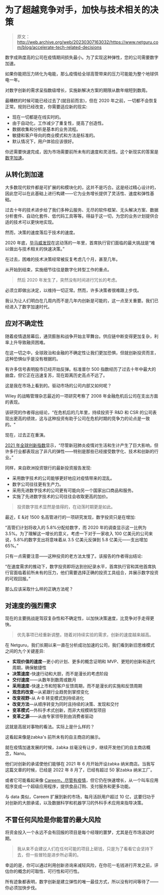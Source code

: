 # 为了超越竞争对手，加快与技术相关的决策

> 原文：<http://web.archive.org/web/20230307163032/https://www.netguru.com/blog/accelerate-tech-related-decisions>

 数字成熟度高的公司在疫情期间损失最小。为了实现这种弹性，您的公司需要数字加速。

如果你能把压力转化为电能，那么疫情给全球高管带来的压力可能能为整个地球供电一年。

对数字创新的需求呈指数级增长，实施新解决方案的期限从数年缩短到数周。

最糟糕的时候可能已经过去了(就目前而言)，但在 2020 年之前，一切都不会恢复正常。规则已经改变，你需要适应新的现实:

*   现在一切都是在线实时的。
*   由于自动化，工作减少了重复性，提高了创造性。
*   数据收集和分析是基本的业务流程。
*   敏捷和客户导向的商业模式和方法是标准的。
*   默认情况下，用户体验应该很好。

你还需要快速完成，因为市场需要前所未有的速度和灵活性。这个新现实的答案是[数字加速](http://web.archive.org/web/20221006000424/https://www.netguru.com/blog/welcome-to-digital-acceleration)。

## 从转化到加速

大多数现代软件都是可扩展的和模块化的，这并不是巧合。这是经过精心设计的，因此您可以在此基础上进行构建——它为业务增长提供了灵活性、速度和弹性基础。

过去十年的技术进步给了我们多种云服务、无尽的软件框架、无头解决方案、数据分析套件、自动化套件、低代码工具等等。得益于这一切，为您的业务计划提供合适的技术可以更快地实现。

然而，决策的速度落后于技术的速度。

2020 年底，[毕马威发现](http://web.archive.org/web/20221006000424/https://home.kpmg/us/en/home/insights/2020/09/digital-acceleration.html)在这动荡的一年里，首席执行官们面临的最大挑战是“难以做出与技术相关的快速决策。”

在过去，困难的技术决策经常被反复考虑几个月，甚至几年。

从开始到结束，实施细节往往是数字化转型工作的重点。

> 然后 2020 年发生了，突然没有时间进行冗长的考虑。

必须立即做出决定，以维持一切正常。然而，许多决策者很难跟上步伐。

我认为让人们明白在几周内而不是几年内创新是可能的，这一点至关重要。我们已经进入了数字加速时代。

## 应对不确定性

随着疫情退居幕后，通货膨胀和战争开始主宰舞台。供应链中断变得更加复杂，利率上升导致融资困难。

在这一切之中，全球政治和金融的不确定性让我们更加恐惧，但就创新投资而言，这种恐惧似乎是没有根据的。

有许多信号表明股市已经开始反弹。标准普尔 500 指数经历了过去十年中最大的崩盘，但它正在迅速复苏，现在距离历史高点不远了。

这是我在市场上看到的。驱动市场的公司内部又如何呢？

Wiley 的战略管理杂志最近的一项研究考察了 2008 年金融危机后公司在支出方面的表现。

该研究的作者得出结论，“在危机后的几年里，持续投资于 R&D 和 CSR 的公司表现出更高的绩效，这与这种投资有助于公司在危机时期的竞争力的论点是一致的。"

现在，过去正在重演。

[2021 年全球创新指数](http://web.archive.org/web/20221006000424/https://www.wipo.int/pressroom/en/articles/2021/article_0008.html)显示，“尽管新冠肺炎疫情对生活和生计产生了巨大影响，但许多行业都表现出了非凡的弹性——特别是那些已经接受数字化、技术和创新的行业。”

同样，来自欧洲投资银行的最新投资报告发现:

*   采用数字技术的公司能够更好地应对疫情带来的混乱。
*   数字公司往往更有生产力。
*   采用先进数字技术的公司更有可能向另一个国家出口商品和服务。
*   实施了先进数字技术的公司往往会收取更高的加价。

> 投资数字技术显然是值得的，在动荡时期更是如此。

最近，E &对 1500 名高管进行的一项研究发现，数字投资只是在增加:

“高管们计划将收入的 5.8%分配给数字，而 2020 年的调查显示这一比例为 3.5%。为了理解这一增长的意义，考虑一下对于一家收入 100 亿美元的公司来说，5.8%的数字支出将意味着从 3.5 亿美元反弹到 5.8 亿美元——支出增加 65%。”

只有一点需要注意——这种投资的老方法太慢了。该报告的作者得出结论:

“在速度需求的推动下，数字投资即将达到创纪录水平，首席执行官和其他首席执行官面临着前所未有的压力，他们需要选择正确的投资工具组合，并展示数字投资的可观回报。”

那么应该采取什么样的正确方法呢？

## 对速度的强烈需求

现在的主要挑战是驾驭复杂性和不确定性，以加快决策速度，比竞争对手走得更快。

> 优先事项已经重新调整。随着对持续实验的需求，创新的速度越来越高。

在 Netguru，我们长期以来一直在分析成功加速的公司，我们看到新旧思维模式之间的九个关键差异:

*   **实现价值的速度**—更小的计划、更多的概念证明和 MVP、更短的创新和迭代周期，确保敏捷性
*   **决策速度**–快速行动和大胆，而不是漫长的考虑阶段
*   **交付速度**——从数年到数周或数月
*   **采用速度**–快速上市和短客户反馈周期，而不是漫长的实施和反馈周期
*   **观念的改变**—从紧跟行业趋势到掌控变化
*   **改变视野**–从 A-B 转变模式到持续进化
*   **改变方法**—从顺序转变为同时且持续的决策、发现和交付
*   **变革模式**—外科手术式创新，而非大规模转型项目
*   **变革之源**——从由专家领导到由消费者驱动

这就是高层对事物的看法。实际上是什么样的？

这看起来像是żabka's 前所未有的自主商店的展示。

就在疫情加速发展的时候，żabka 丝毫没有让步，继续开发他们的自主商店概念，Nano。

他们对创新的承诺使他们能够在 2021 年 6 月开始开设żabka 纳米商店。当我写这篇文章的时候，已经是 2022 年 8 月了，已经有超过 50 家żabka 纳米工厂。

或者它可能看起来像 [Careem，尽管有疫情](http://web.archive.org/web/20221006000424/https://www.netguru.com/blog/digital-acceleration-careem)，但它仍在快速增长，从一个叫车应用程序变成一个超级应用程序，提供食品订购、支付服务和更多功能。

与 data 类似，Careem 扩展到新的市场，每月活跃用户超过 10 亿，这要归功于对创新的大胆承诺，以及数据科学和机器学习的外科手术应用来指导决策。

## 不冒任何风险是你能冒的最大风险

将资金投入一个永远不会有回报的项目是每个经理的噩梦，尤其是在市场波动时期。

> 我从来不会建议人们在任何可能的项目上砸钱，只是为了看看它会坚持下去，但一些冒险是进步所必需的。

幸运的是，你可以通过利用创新咨询来减轻风险，在你花一毛钱进行开发之前，评估你的概念的可取性、可行性和可行性。

所有迹象都表明，数字创新是建立弹性的唯一最佳方式，所以没有时间等待了——你必须加快步伐。